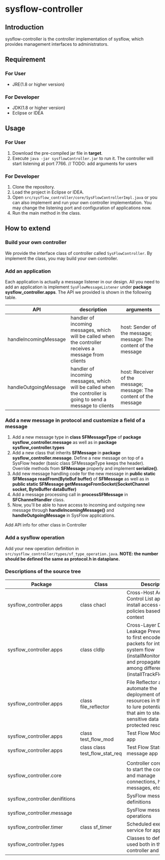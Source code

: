 # sysflow-controller

## Introduction
sysflow-controller is the controller implementation of sysflow, which provides management interfaces to administrators.

## Requirement

### For User
* JRE(1.8 or higher version)

### For Developer
* JDK(1.8 or higher version)
* Eclipse or IDEA

## Usage

### For User
1. Download the pre-compiled jar file in <strong>target</strong>.
2. Execute `java -jar sysflowController.jar` to run it. The controller will start listening at port 7766.
// TODO: add arguments for users

### For Developer
1. Clone the repository.
2. Load the project in Eclipse or IDEA.
3. Open `src/sysflow_controller/core/SysFlowControllerImpl.java` or you can also implement and run your own controller implementation. You may change the listening port and configuration of applications now.
4. Run the main method in the class.

## How to extend
### Build your own controller
We provide the interface class of controller called `SysFlowController`. By implement the class, you may build your own controller.

### Add an application
Each application is actually a message listener in our design. All you need to add an application is implement `SysFlowMessageListener` under <strong>package sysflow_controller.apps</strong>. The API we provided is shown in the following table.

| API  | description  | arguments |
|---|---|---|
| handleIncomingMessage | handler of incoming messages, which will be called when the controller receives a message from clients | host: Sender of the message; message: The content of the message |
| handleOutgoingMessage | handler of incoming messages, which will be called when the controller is going to send a message to clients  | host: Receiver of the message; message: The content of the message |

### Add a new message in protocol and customize a field of a message
1. Add a new message type in <strong>class SFMessageType</strong> of <strong>package sysflow_controller.message</strong> as well as in <strong> package sysflow_controller.types </strong>
2. Add a new class that inherits <strong>SFMessage</strong> in <strong>package sysflow_controller.message</strong>. Define a new message on top of a SysFlow header (basic class SFMessageType keeps the header). Override methods from <strong>SFMessage</strong> properly and implement <strong>serialize()</strong>. 
3. Add new message handling code for the new message in <strong>public static SFMessage readFrom(ByteBuf buffer)</strong> of  <strong>SFMessage</strong> as well as in <strong>public static SFMessage getMessageFromSocket(SocketChannel socket, ByteBuffer dataBuffer)</strong>
4. Add a message processing call in <strong>processSFMessage</strong> in <strong>SFChannelHandler</strong> class.
5. Now, you'll be able to have access to incoming and outgoing new message through <strong>handleIncomingMessage()</strong> and <strong>handleOutgoingMessage</strong> in SysFlow applications. 

Add API info for other class in Controller

### Add a sysflow operation
Add your new operation definition in `src/sysflow_controller/types/sf_type_operation.java`.
<strong>NOTE: the number should be defined the same as protocol.h in dataplane.</strong>

### Descriptions of the source tree
| Package | Class | Description
|---|---|---|
| sysflow_controller.apps | class chacl | Cross-Host Access Control List app to install access control policies based on time context|
| sysflow_controller.apps | class cldlp |  Cross-Layer Data Leakage Prevention app to first encode tag into packets for interested system flow (installMonitorFlowRule) and propagate tags among different hosts (installTrackFlowRule)|
| sysflow_controller.apps | class file_reflector | File Reflector app to automate the deployment of decoy resources in the system to lure potential attacks that aim to steal sensitive data from protected resources |
| sysflow_controller.apps | class test_flow_mod | Test Flow Mod message app |
| sysflow_controller.apps | class class test_flow_stat_req | Test Flow Stats Request message app |
||||
| sysflow_controller.core | | Controller core classes to start the controller and manage connections, hosts, messages, etc.|
| sysflow_controller.denifitions | | SysFlow message definitions |
| sysflow_controller.message | | SysFlow message operations |
| sysflow_controller.timer | class sf_timer | Scheduled execution service for applications |
| sysflow_controller.types | | Classes to define types used both in the controller and dataplane |


